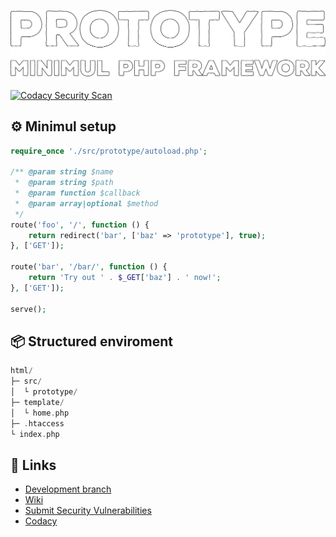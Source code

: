 ![](https://github.com/NotReeceHarris/NotReeceHarris/blob/main/cdn/prototype-FRAMEWORK-logo.png?raw=true)

[![Codacy Security Scan](https://github.com/NotReeceHarris/Prototype/actions/workflows/codacy.yml/badge.svg)](https://github.com/NotReeceHarris/Prototype/actions/workflows/codacy.yml)

## ⚙️ Minimul setup
```php
require_once './src/prototype/autoload.php';

/** @param string $name 
 *  @param string $path
 *  @param function $callback
 *  @param array|optional $method
 */
route('foo', '/', function () {
    return redirect('bar', ['baz' => 'prototype'], true);
}, ['GET']);

route('bar', '/bar/', function () {
    return 'Try out ' . $_GET['baz'] . ' now!';
}, ['GET']);

serve();
```

## 📦 Structured enviroment
```php
html/
├─ src/
│  └ prototype/
├─ template/
│  └ home.php
├─ .htaccess
└ index.php
```

## 🔗 Links
- [Development branch](https://github.com/NotReeceHarris/Prototype/tree/Development)
- [Wiki](https://github.com/NotReeceHarris/Prototype/wiki)
- [Submit Security Vulnerabilities](https://github.com/NotReeceHarris/Prototype/wiki)
- [Codacy](https://app.codacy.com/gh/NotReeceHarris/Prototype/dashboard)
